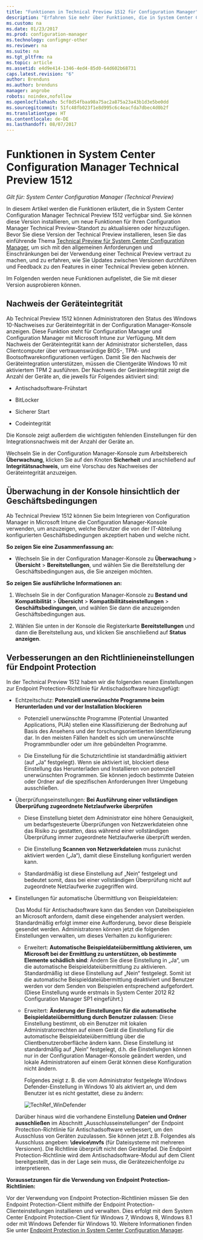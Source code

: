 ```yaml
---
title: "Funktionen in Technical Preview 1512 für Configuration Manager"
description: "Erfahren Sie mehr über Funktionen, die in System Center Configuration Manager Technical Preview 1512 zur Verfügung stehen."
ms.custom: na
ms.date: 01/23/2017
ms.prod: configuration-manager
ms.technology: configmgr-other
ms.reviewer: na
ms.suite: na
ms.tgt_pltfrm: na
ms.topic: article
ms.assetid: e4d9e414-1346-4ed4-85d0-64d602b68731
caps.latest.revision: "6"
author: Brenduns
ms.author: brenduns
manager: angrobe
robots: noindex,nofollow
ms.openlocfilehash: 5cf8d54fbaa98a75ac2a875a23a43b1d3e5be0dd
ms.sourcegitcommit: 51fc48fb023f1e8d995c6c4eacfda7dbec4d0b2f
ms.translationtype: HT
ms.contentlocale: de-DE
ms.lasthandoff: 08/07/2017
---
```

# <a name="capabilities-in-technical-preview-1512-for-system-center-configuration-manager"></a>Funktionen in System Center Configuration Manager Technical Preview 1512

*Gilt für: System Center Configuration Manager (Technical Preview)*

In diesem Artikel werden die Funktionen erläutert, die in System Center Configuration Manager Technical Preview 1512 verfügbar sind. Sie können diese Version installieren, um neue Funktionen für Ihren Configuration Manager Technical Preview-Standort zu aktualisieren oder hinzuzufügen. Bevor Sie diese Version der Technical Preview installieren, lesen Sie das einführende Thema [Technical Preview für System Center Configuration Manager](technical-preview.md), um sich mit den allgemeinen Anforderungen und Einschränkungen bei der Verwendung einer Technical Preview vertraut zu machen, und zu erfahren, wie Sie Updates zwischen Versionen durchführen und Feedback zu den Features in einer Technical Preview geben können.  

 Im Folgenden werden neue Funktionen aufgelistet, die Sie mit dieser Version ausprobieren können.  

##  <a name="bkmk_devicehealth"></a> Nachweis der Geräteintegrität  
 Ab Technical Preview 1512 können Administratoren den Status des Windows 10-Nachweises zur Geräteintegrität in der Configuration Manager-Konsole anzeigen.  Diese Funktion steht für Configuration Manager und Configuration Manager mit Microsoft Intune zur Verfügung. Mit dem Nachweis der Geräteintegrität kann der Administrator sicherstellen, dass Clientcomputer über vertrauenswürdige BIOS-, TPM- und Bootsoftwarekonfigurationen verfügen. Damit Sie den Nachweis der Geräteintegration unterstützen, müssen die Clientgeräte Windows 10 mit aktiviertem TPM 2 ausführen. Der Nachweis der Geräteintegrität zeigt die Anzahl der Geräte an, die jeweils für Folgendes aktiviert sind:  

-   Antischadsoftware-Frühstart  

-   BitLocker  

-   Sicherer Start  

-   Codeintegrität  

Die Konsole zeigt außerdem die wichtigsten fehlenden Einstellungen für den Integrationsnachweis mit der Anzahl der Geräte an.  

Wechseln Sie in der Configuration Manager-Konsole zum Arbeitsbereich **Überwachung**, klicken Sie auf den Knoten **Sicherheit** und anschließend auf **Integritätsnachweis**, um eine Vorschau des Nachweises der Geräteintegrität anzuzeigen.  

##  <a name="bkmk_viewterms"></a> Überwachung in der Konsole hinsichtlich der Geschäftsbedingungen  
Ab Technical Preview 1512 können Sie beim Integrieren von Configuration Manager in Microsoft Intune die Configuration Manager-Konsole verwenden, um anzuzeigen, welche Benutzer die von der IT-Abteilung konfigurierten Geschäftsbedingungen akzeptiert haben und welche nicht.  

**So zeigen Sie eine Zusammenfassung an:**  

-   Wechseln Sie in der Configuration Manager-Konsole zu **Überwachung** > **Übersicht** > **Bereitstellungen**, und wählen Sie die Bereitstellung der Geschäftsbedingungen aus, die Sie anzeigen möchten.  

**So zeigen Sie ausführliche Informationen an:**  

1.  Wechseln Sie in der Configuration Manager-Konsole zu **Bestand und Kompatibilität** > **Übersicht** > **Kompatibilitätseinstellungen** > **Geschäftsbedingungen**, und wählen Sie dann die anzuzeigenden Geschäftsbedingungen aus.  

2.  Wählen Sie unten in der Konsole die Registerkarte **Bereitstellungen** und dann die Bereitstellung aus, und klicken Sie anschließend auf **Status anzeigen**.  

##  <a name="bkmk_EPpolicy"></a> Verbesserungen an den Richtlinieneinstellungen für Endpoint Protection  
In der Technical Preview 1512 haben wir die folgenden neuen Einstellungen zur Endpoint Protection-Richtlinie für Antischadsoftware hinzugefügt:  

-   Echtzeitschutz: **Potenziell unerwünschte Programme beim Herunterladen und vor der Installation blockieren**  

    -   Potenziell unerwünschte Programme (Potential Unwanted Applications, PUA) stellen eine Klassifizierung der Bedrohung auf Basis des Ansehens und der forschungsorientierten Identifizierung dar. In den meisten Fällen handelt es sich um unerwünschte Programmbundler oder um ihre gebündelten Programme.  

    -   Die Einstellung für die Schutzrichtlinie ist standardmäßig aktiviert (auf „Ja“ festgelegt). Wenn sie aktiviert ist, blockiert diese Einstellung das Herunterladen und Installieren von potenziell unerwünschten Programmen. Sie können jedoch bestimmte Dateien oder Ordner auf die spezifischen Anforderungen Ihrer Umgebung ausschließen.  

-   Überprüfungseinstellungen: **Bei Ausführung einer vollständigen Überprüfung zugeordnete Netzlaufwerke überprüfen**  

    -   Diese Einstellung bietet dem Administrator eine höhere Genauigkeit, um bedarfsgesteuerte Überprüfungen von Netzwerkdateien ohne das Risiko zu gestatten, dass während einer vollständigen Überprüfung immer zugeordnete Netzlaufwerke überprüft werden.  

    -   Die Einstellung **Scannen von Netzwerkdateien** muss zunächst aktiviert werden („Ja“), damit diese Einstellung konfiguriert werden kann.  

    -   Standardmäßig ist diese Einstellung auf „Nein“ festgelegt und bedeutet somit, dass bei einer vollständigen Überprüfung nicht auf zugeordnete Netzlaufwerke zugegriffen wird.  

-   Einstellungen für automatische Übermittlung von Beispieldateien:  

     Das Modul für Antischadsoftware kann das Senden von Dateibeispielen an Microsoft anfordern, damit diese eingehender analysiert werden. Standardmäßig erfolgt immer eine Aufforderung, bevor diese Beispiele gesendet werden. Administratoren können jetzt die folgenden Einstellungen verwalten, um dieses Verhalten zu konfigurieren:  

    -   Erweitert: **Automatische Beispieldateiübermittlung aktivieren, um Microsoft bei der Ermittlung zu unterstützen, ob bestimmte Elemente schädlich sind**: Ändern Sie diese Einstellung in „Ja“, um die automatische Beispieldateiübermittlung zu aktivieren. Standardmäßig ist diese Einstellung auf „Nein“ festgelegt. Somit ist die automatische Beispieldateiübermittlung deaktiviert und Benutzer werden vor dem Senden von Beispielen entsprechend aufgefordert.   (Diese Einstellung wurde erstmals in System Center 2012 R2 Configuration Manager SP1 eingeführt.)  

    -   Erweitert: **Änderung der Einstellungen für die automatische Beispieldateiübermittlung durch Benutzer zulassen**: Diese Einstellung bestimmt, ob ein Benutzer mit lokalen Administratorrechten auf einem Gerät die Einstellung für die automatische Beispieldateiübermittlung über die Clientbenutzeroberfläche ändern kann. Diese Einstellung ist standardmäßig auf „Nein“ festgelegt, d.h. die Einstellungen können nur in der Configuration Manager-Konsole geändert werden, und lokale Administratoren auf einem Gerät können diese Konfiguration nicht ändern.  

         Folgendes zeigt z. B. die vom Administrator festgelegte Windows Defender-Einstellung in Windows 10 als aktiviert an, und dem Benutzer ist es nicht gestattet, diese zu ändern:  

         ![TechRef&#95;WinDefender](../../core/get-started/media/TechRef_WinDefender.png "TechRef_WinDefender")  

    Darüber hinaus wird die vorhandene Einstellung **Dateien und Ordner ausschließen** im Abschnitt „Ausschlusseinstellungen“ der Endpoint Protection-Richtlinie für Antischadsoftware verbessert, um den Ausschluss von Geräten zuzulassen. Sie können jetzt z.B. Folgendes als Ausschluss angeben: **\device\mvfs** (für Dateisysteme mit mehreren Versionen). Die Richtlinie überprüft nicht den Gerätepfad. Die Endpoint Protection-Richtlinie wird dem Antischadsoftware-Modul auf dem Client bereitgestellt, das in der Lage sein muss, die Gerätezeichenfolge zu interpretieren.  

**Voraussetzungen für die Verwendung von Endpoint Protection-Richtlinien:**  

Vor der Verwendung von Endpoint Protection-Richtlinien müssen Sie den Endpoint Protection-Client mithilfe der Endpoint Protection-Clienteinstellungen installieren und verwalten. Dies erfolgt mit dem System Center Endpoint Protection-Client für Windows 7, Windows 8, Windows 8.1 oder mit Windows Defender für Windows 10. Weitere Informationen finden Sie unter [Endpoint Protection in System Center Configuration Manager](../../protect/deploy-use/endpoint-protection.md).  

